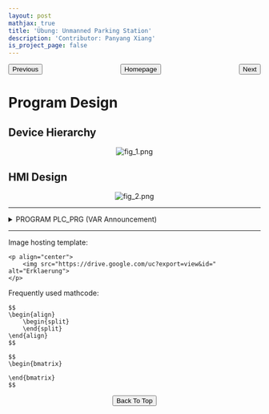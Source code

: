 ```yaml
---
layout: post
mathjax: true
title: 'Übung: Unmanned Parking Station'
description: 'Contributor: Panyang Xiang'
is_project_page: false
---
```



<p style="text-align:center;">
<button type="button" onclick="window.location.href='index.html';">Homepage</button>
<span style="float:left;"><button type="button" onclick="window.location.href='übung04_solarSystem.html';">Previous</button></span>
<span style="float:right;"><button type="button" onclick="window.location.href='ch3.html';">Next</button></span>
</p>

# Program Design
## Device Hierarchy
<p align="center">
    <img src="https://drive.google.com/uc?export=view&id=144tPOrLw4vnmEzM3T_-qE1MG6a5rSsn_" alt="fig_1.png">
</p>

## HMI Design
<p align="center">
    <img src="https://drive.google.com/uc?export=view&id=1bgIUzOesgOdvlN7-hHNwU3WGxtKTCchz" alt="fig_2.png">
</p>



***

<details>
    <summary>PROGRAM PLC_PRG (VAR Announcement)</summary>
    
```
aaaa
```

</details>

***

Image hosting template:

```
<p align="center">
    <img src="https://drive.google.com/uc?export=view&id=" alt="Erklaerung">
</p>
```

Frequently used mathcode:
```
$$
\begin{align}
    \begin{split}
    \end{split}
\end{align}
$$

$$
\begin{bmatrix}
       
\end{bmatrix}
$$

```

<p style="text-align:center;">
<button type="button" onclick="window.location.href='#top';">Back To Top</button>
<p>
